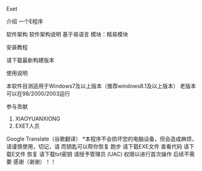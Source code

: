 Exet

介绍
一个E程序

软件架构
软件架构说明
基于易语言
模块：精易模块


安装教程

请下载最新构建版本


使用说明

本软件目测适用于Windows7及以上版本（推荐windows8.1及以上版本）
老版本可以在98/2000/2003运行
 

参与贡献

1.  XIAOYUANXIONG
2.  EXET人员

Google Translate（谷歌翻译）
*本程序不会损坏您的电脑设备，但会造成麻烦，请谨慎使用，切记，请
而钥匙可以帮你恢复
跑步
请下载EXE文件
查看代码
请下载E文件
恢复
请下载txt密钥
请授予管理员 (UAC) 权限以进行首次操作
后续不需要
感谢（谢谢）！！

